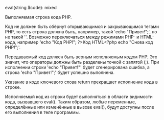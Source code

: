 eval(string $code): mixed


Выполняемая строка кода PHP.

Код не должен быть обёрнут открывающимся и закрывающимся тегами PHP, то есть строка должна быть, например, такой 'echo "Привет!";', но не такой '<?php echo "Привет!"; >'. Возможно переключаться между режимами PHP- и HTML-кода, например 'echo "Код PHP!"; ?>Код HTML<?php echo "Снова код PHP!";'.

Передаваемый код должен быть верным исполняемым кодом PHP. Это значит, что операторы должны быть разделены точкой с запятой (;). При исполнении строки 'echo "Привет!"' будет сгенерирована ошибка, а строка 'echo "Привет!";' будет успешно выполнена.

Указание в коде ключевого слова return прекращает исполнение кода в строке.

Исполняемый код из строки будет выполняться в области видимости кода, вызвавшего eval(). Таким образом, любые переменные, определённые или изменённые в вызове eval(), будут доступны после его выполнения в теле программы.

